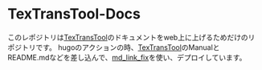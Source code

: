 # TexTransTool-Docs

このレポジトリは[TexTransTool](https://github.com/ReinaS-64892/TexTransTool)のドキュメントをweb上に上げるためだけのリポジトリです。
hugoのアクションの時、[TexTransTool](https://github.com/ReinaS-64892/TexTransTool)のManualとREADME.mdなどを差し込んで、[md_link_fix](https://github.com/ReinaS-64892/md_link_fix)を使い、デプロイしています。
